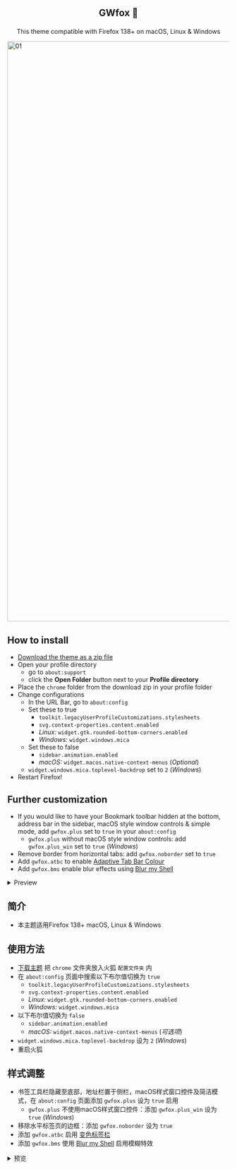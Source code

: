 ## <p align="center"> <b> GWfox 🦊 </b> </p>
<p align="center">This theme compatible with Firefox 138+ on macOS, Linux & Windows</p>
<picture>
<source media="(prefers-color-scheme: light)" srcset="https://github.com/user-attachments/assets/204bffdb-d37f-4a3e-98f6-c21e84b3b46d">
<source media="(prefers-color-scheme: dark)" srcset="https://github.com/user-attachments/assets/0a83cfb1-23ac-4458-8113-536b240d549b">
<img width="1315" alt="01">
</picture>

## How to install

- [Download the theme as a zip file](https://github.com/akkva/gwfox/archive/refs/heads/main.zip)
- Open your profile directory
  - go to `about:support`
  - click the **Open Folder** button next to your **Profile directory**
- Place the `chrome` folder from the download zip in your profile folder
- Change configurations
  - In the URL Bar, go to `about:config`
  - Set these to true
    - `toolkit.legacyUserProfileCustomizations.stylesheets`
    - `svg.context-properties.content.enabled`
    - _Linux:_ `widget.gtk.rounded-bottom-corners.enabled`
    - _Windows:_ `widget.windows.mica`<br>
  - Set these to false
    - `sidebar.animation.enabled`
    - _macOS:_ `widget.macos.native-context-menus` (_Optional_)
  - `widget.windows.mica.toplevel-backdrop` set to `2` (_Windows_)
- Restart Firefox!

## Further customization

- If you would like to have your Bookmark toolbar hidden at the bottom, address bar in the sidebar, macOS style window controls & simple mode, add `gwfox.plus` set to `true` in your `about:config`
  - `gwfox.plus` without macOS style window controls: add `gwfox.plus_win` set to `true` (_Windows_)
- Remove border from horizontal tabs: add `gwfox.noborder` set to `true`
- Add `gwfox.atbc` to enable [Adaptive Tab Bar Colour](https://addons.mozilla.org/firefox/addon/adaptive-tab-bar-colour)
- Add `gwfox.bms` enable blur effects using [Blur my Shell](https://extensions.gnome.org/extension/3193/blur-my-shell)


<details><summary>Preview</summary>
<br>

[01.webm](https://github.com/user-attachments/assets/0f24f538-67eb-42e2-a483-b4a8a8e75603)

</details>

## 简介

- 本主题适用Firefox 138+ macOS, Linux & Windows

## 使用方法

- [下载主题](https://github.com/akkva/gwfox/archive/refs/heads/main.zip) 把 `chrome` 文件夹放入火狐 `配置文件夹` 内
- 在 `about:config` 页面中搜索以下布尔值切换为 `true`
  - `toolkit.legacyUserProfileCustomizations.stylesheets`
  - `svg.context-properties.content.enabled`
  - _Linux:_ `widget.gtk.rounded-bottom-corners.enabled`
  - _Windows:_ `widget.windows.mica`<br>
- 以下布尔值切换为 `false`
  - `sidebar.animation.enabled`
  - _macOS:_ `widget.macos.native-context-menus` (_可选项_)
- `widget.windows.mica.toplevel-backdrop` 设为 `2` (_Windows_)
- 重启火狐

## 样式调整

- 书签工具栏隐藏至底部，地址栏置于侧栏，macOS样式窗口控件及简洁模式，在 `about:config` 页面添加 `gwfox.plus` 设为 `true` 启用
  - `gwfox.plus` 不使用macOS样式窗口控件：添加 `gwfox.plus_win` 设为 `true` (_Windows_)
- 移除水平标签页的边框：添加 `gwfox.noborder` 设为 `true`
- 添加 `gwfox.atbc` 启用 [变色标签栏](https://addons.mozilla.org/firefox/addon/adaptive-tab-bar-colour)
- 添加 `gwfox.bms` 使用 [Blur my Shell](https://extensions.gnome.org/extension/3193/blur-my-shell) 启用模糊特效

<details><summary>预览</summary>
<br>

[01.webm](https://github.com/user-attachments/assets/0f24f538-67eb-42e2-a483-b4a8a8e75603)

</details>
